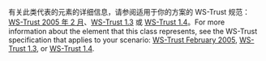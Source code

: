<span data-ttu-id="23a57-101">有关此类代表的元素的详细信息，请参阅适用于你的方案的 WS-Trust 规范：[WS-Trust 2005 年 2 月](https://schemas.xmlsoap.org/ws/2005/02/trust/)、[WS-Trust 1.3](https://docs.oasis-open.org/ws-sx/ws-trust/200512/ws-trust-1.3-os.html) 或 [WS-Trust 1.4](https://docs.oasis-open.org/ws-sx/ws-trust/v1.4/os/ws-trust-1.4-spec-os.html)。</span><span class="sxs-lookup"><span data-stu-id="23a57-101">For more information about the element that this class represents, see the WS-Trust specification that applies to your scenario: [WS-Trust February 2005](https://schemas.xmlsoap.org/ws/2005/02/trust/), [WS-Trust 1.3](https://docs.oasis-open.org/ws-sx/ws-trust/200512/ws-trust-1.3-os.html), or [WS-Trust 1.4](https://docs.oasis-open.org/ws-sx/ws-trust/v1.4/os/ws-trust-1.4-spec-os.html).</span></span>
